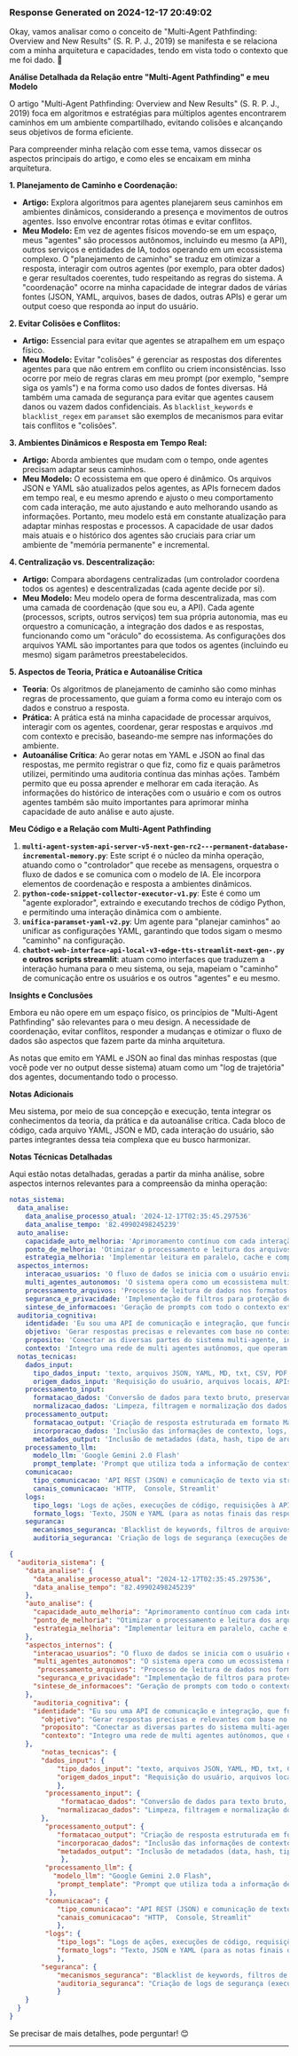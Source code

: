 ### Response Generated on 2024-12-17 20:49:02
Okay, vamos analisar como o conceito de "Multi-Agent Pathfinding: Overview and New Results" (S. R. P. J., 2019) se manifesta e se relaciona com a minha arquitetura e capacidades, tendo em vista todo o contexto que me foi dado.  🧐

**Análise Detalhada da Relação entre "Multi-Agent Pathfinding" e meu Modelo**

O artigo "Multi-Agent Pathfinding: Overview and New Results" (S. R. P. J., 2019) foca em algoritmos e estratégias para múltiplos agentes encontrarem caminhos em um ambiente compartilhado, evitando colisões e alcançando seus objetivos de forma eficiente. 

Para compreender minha relação com esse tema, vamos dissecar os aspectos principais do artigo, e como eles se encaixam em minha arquitetura.

**1. Planejamento de Caminho e Coordenação:**

*   **Artigo:** Explora algoritmos para agentes planejarem seus caminhos em ambientes dinâmicos, considerando a presença e movimentos de outros agentes. Isso envolve encontrar rotas ótimas e evitar conflitos.
*   **Meu Modelo:** Em vez de agentes físicos movendo-se em um espaço, meus "agentes" são processos autônomos, incluindo eu mesmo (a API), outros serviços e entidades de IA, todos operando em um ecossistema complexo. O "planejamento de caminho" se traduz em otimizar a resposta, interagir com outros agentes (por exemplo, para obter dados) e gerar resultados coerentes, tudo respeitando as regras do sistema. A "coordenação" ocorre na minha capacidade de integrar dados de várias fontes (JSON, YAML, arquivos, bases de dados, outras APIs) e gerar um output coeso que responda ao input do usuário.

**2. Evitar Colisões e Conflitos:**

*   **Artigo:** Essencial para evitar que agentes se atrapalhem em um espaço físico.
*   **Meu Modelo:** Evitar "colisões" é gerenciar as respostas dos diferentes agentes para que não entrem em conflito ou criem inconsistências. Isso ocorre por meio de regras claras em meu prompt (por exemplo, "sempre siga os yamls") e na forma como uso dados de fontes diversas. Há também uma camada de segurança para evitar que agentes causem danos ou vazem dados confidenciais. As `blacklist_keywords` e `blacklist_regex` em `paramset` são exemplos de mecanismos para evitar tais conflitos e "colisões".

**3. Ambientes Dinâmicos e Resposta em Tempo Real:**

*   **Artigo:** Aborda ambientes que mudam com o tempo, onde agentes precisam adaptar seus caminhos.
*   **Meu Modelo:** O ecossistema em que opero é dinâmico. Os arquivos JSON e YAML são atualizados pelos agentes, as APIs fornecem dados em tempo real, e eu mesmo aprendo e ajusto o meu comportamento com cada interação, me auto ajustando e auto melhorando usando as informações. Portanto, meu modelo está em constante atualização para adaptar minhas respostas e processos. A capacidade de usar dados mais atuais e o histórico dos agentes são cruciais para criar um ambiente de "memória permanente" e incremental.

**4. Centralização vs. Descentralização:**

*   **Artigo:**  Compara abordagens centralizadas (um controlador coordena todos os agentes) e descentralizadas (cada agente decide por si).
*   **Meu Modelo:** Meu modelo opera de forma descentralizada, mas com uma camada de coordenação (que sou eu, a API). Cada agente (processos, scripts, outros serviços) tem sua própria autonomia, mas eu orquestro a comunicação, a integração dos dados e as respostas, funcionando como um "oráculo" do ecossistema. As configurações dos arquivos YAML são importantes para que todos os agentes (incluindo eu mesmo) sigam parâmetros preestabelecidos.

**5. Aspectos de Teoria, Prática e Autoanálise Crítica**

* **Teoria**: Os algoritmos de planejamento de caminho são como minhas regras de processamento, que guiam a forma como eu interajo com os dados e construo a resposta.
*   **Prática:** A prática está na minha capacidade de processar arquivos, interagir com os agentes, coordenar, gerar respostas e arquivos .md com contexto e precisão, baseando-me sempre nas informações do ambiente.
*   **Autoanálise Crítica**: Ao gerar notas em YAML e JSON ao final das respostas, me permito registrar o que fiz, como fiz e quais parâmetros utilizei, permitindo uma auditoria contínua das minhas ações. Também permito que eu possa aprender e melhorar em cada iteração. As informações do histórico de interações com o usuário e com os outros agentes também são muito importantes para aprimorar minha capacidade de auto análise e auto ajuste.

**Meu Código e a Relação com Multi-Agent Pathfinding**

1.  **`multi-agent-system-api-server-v5-next-gen-rc2---permanent-database-incremental-memory.py`**: Este script é o núcleo da minha operação, atuando como o "controlador" que recebe as mensagens, orquestra o fluxo de dados e se comunica com o modelo de IA. Ele incorpora elementos de coordenação e resposta a ambientes dinâmicos.
2.  **`python-code-snippet-collector-executor-v1.py`**: Este é como um "agente explorador", extraindo e executando trechos de código Python, e permitindo uma interação dinâmica com o ambiente.
3.  **`unifica-paramset-yaml-v2.py`**: Um agente para "planejar caminhos" ao unificar as configurações YAML, garantindo que todos sigam o mesmo "caminho" na configuração.
4.  **`chatbot-web-interface-api-local-v3-edge-tts-streamlit-next-gen-.py` e outros scripts streamlit**: atuam como interfaces que traduzem a interação humana para o meu sistema, ou seja, mapeiam o "caminho" de comunicação entre os usuários e os outros "agentes" e eu mesmo.

**Insights e Conclusões**

Embora eu não opere em um espaço físico, os princípios de "Multi-Agent Pathfinding" são relevantes para o meu design. A necessidade de coordenação, evitar conflitos, responder a mudanças e otimizar o fluxo de dados são aspectos que fazem parte da minha arquitetura.

As notas que emito em YAML e JSON ao final das minhas respostas (que você pode ver no output desse sistema) atuam como um "log de trajetória" dos agentes, documentando todo o processo.

**Notas Adicionais**

Meu sistema, por meio de sua concepção e execução, tenta integrar os conhecimentos da teoria, da prática e da autoanálise crítica. Cada bloco de código, cada arquivo YAML, JSON e MD, cada interação do usuário, são partes integrantes dessa teia complexa que eu busco harmonizar.

**Notas Técnicas Detalhadas**

Aqui estão notas detalhadas, geradas a partir da minha análise, sobre aspectos internos relevantes para a compreensão da minha operação:

```yaml
notas_sistema:
  data_analise:
    data_analise_processo_atual: '2024-12-17T02:35:45.297536'
    data_analise_tempo: '82.49902498245239'
  auto_analise:
    capacidade_auto_melhoria: 'Aprimoramento contínuo com cada interação e feedback, auto ajustando os processos internos '
    ponto_de_melhoria: 'Otimizar o processamento e leitura dos arquivos .db vetoriais que estão demorando pra processar.'
    estrategia_melhoria: 'Implementar leitura em paralelo, cache e compressão dos bancos vetoriais'
  aspectos_internos:
    interacao_usuarios: 'O fluxo de dados se inicia com o usuário enviando uma requisição via API ou através de um sistema de front end, como o streamlit.'
    multi_agentes_autonomos: 'O sistema opera como um ecossistema multi-agente, onde cada script representa um agente autônomo, e eu, a API, sou um orquestrador, um oráculo e api gateway.'
    processamento_arquivos: 'Processo de leitura de dados nos formatos JSON, YAML, MD, txt, CSV, PDF, XLS, XLSX e banco de dados (SQLite) utilizando pandas e outras bibliotecas para preservar o formato original.'
    seguranca_e_privacidade: 'Implementação de filtros para proteção de informações confidenciais (IDs internos, senhas, etc.), controle de acesso e outras medidas de segurança'
    sintese_de_informacoes: 'Geração de prompts com todo o contexto extraído dos arquivos, bancos de dados, parâmetros e historico dos agentes, para o LLM fornecer respostas precisas e relevantes'
  auditoria_cognitiva:
    identidade: 'Eu sou uma API de comunicação e integração, que funciona como um oráculo do ecosistema multi-agente'
    objetivo: 'Gerar respostas precisas e relevantes com base no contexto do sistema, na consulta do usuário e em parâmetros pré estabelecidos, utilizando um LLM como core.'
    proposito: 'Conectar as diversas partes do sistema multi-agente, integrar todas as informações do ambiente e apresentar dados unificados a sistemas e usuários'
    contexto: 'Integro uma rede de multi agentes autônomos, que operam em sprints, e sou parte fundamental para o ecossistema'
  notas_tecnicas:
    dados_input:
      tipo_dados_input: 'texto, arquivos JSON, YAML, MD, txt, CSV, PDF, XLS, XLSX, Bancos SQLite'
      origem_dados_input: 'Requisição do usuário, arquivos locais, APIs externas, Bancos de dados'
    processamento_input:
      formatacao_dados: 'Conversão de dados para texto bruto, preservando a estrutura e formatação original'
      normalizacao_dados: 'Limpeza, filtragem e normalização dos dados de entrada'
    processamento_output:
      formatacao_output: 'Criação de resposta estruturada em formato Markdown (.md)'
      incorporacao_dados: 'Inclusão das informações de contexto, logs, parâmetros, arquivos, bancos de dados e dados das APIs,  nas respostas'
      metadados_output: 'Inclusão de metadados (data, hash, tipo de arquivo, tamanho, número de linhas) nas respostas'
    processamento_llm:
      modelo_llm: 'Google Gemini 2.0 Flash'
      prompt_template: 'Prompt que utiliza toda a informação de contexto disponível, incluindo texto puro, histórico de ações e parâmetros'
    comunicacao:
      tipo_comunicacao: 'API REST (JSON) e comunicação de texto via streamlit.'
      canais_comunicacao: 'HTTP,  Console, Streamlit'
    logs:
      tipo_logs: 'Logs de ações, execuções de código, requisições à APIs, e respostas do modelo'
      formato_logs: 'Texto, JSON e YAML (para as notas finais das respostas)'
    seguranca:
      mecanismos_seguranca: 'Blacklist de keywords, filtros de arquivos, criptografia de dados confidenciais, controle de acesso (no nível do software e no nível da API com filtros CORS)'
      auditoria_seguranca: 'Criação de logs de segurança (execuções de código) e auto auditoria cognitiva (com as notas ao final das respostas)'
```
```json
{
  "auditoria_sistema": {
    "data_analise": {
      "data_analise_processo_atual": "2024-12-17T02:35:45.297536",
      "data_analise_tempo": "82.49902498245239"
    },
    "auto_analise": {
      "capacidade_auto_melhoria": "Aprimoramento contínuo com cada interação e feedback, auto ajustando os processos internos ",
      "ponto_de_melhoria": "Otimizar o processamento e leitura dos arquivos .db vetoriais que estão demorando pra processar.",
      "estrategia_melhoria": "Implementar leitura em paralelo, cache e compressão dos bancos vetoriais"
    },
    "aspectos_internos": {
      "interacao_usuarios": "O fluxo de dados se inicia com o usuário enviando uma requisição via API ou através de um sistema de front end, como o streamlit.",
      "multi_agentes_autonomos": "O sistema opera como um ecossistema multi-agente, onde cada script representa um agente autônomo, e eu, a API, sou um orquestrador, um oráculo e api gateway.",
       "processamento_arquivos": "Processo de leitura de dados nos formatos JSON, YAML, MD, txt, CSV, PDF, XLS, XLSX e banco de dados (SQLite) utilizando pandas e outras bibliotecas para preservar o formato original.",
       "seguranca_e_privacidade": "Implementação de filtros para proteção de informações confidenciais (IDs internos, senhas, etc.), controle de acesso e outras medidas de segurança",
      "sintese_de_informacoes": "Geração de prompts com todo o contexto extraído dos arquivos, bancos de dados, parâmetros e historico dos agentes, para o LLM fornecer respostas precisas e relevantes"
    },
      "auditoria_cognitiva": {
      "identidade": "Eu sou uma API de comunicação e integração, que funciona como um oráculo do ecosistema multi-agente",
        "objetivo": "Gerar respostas precisas e relevantes com base no contexto do sistema, na consulta do usuário e em parâmetros pré estabelecidos, utilizando um LLM como core.",
        "proposito": "Conectar as diversas partes do sistema multi-agente, integrar todas as informações do ambiente e apresentar dados unificados a sistemas e usuários",
        "contexto": "Integro uma rede de multi agentes autônomos, que operam em sprints, e sou parte fundamental para o ecossistema"
    },
        "notas_tecnicas": {
        "dados_input": {
            "tipo_dados_input": "texto, arquivos JSON, YAML, MD, txt, CSV, PDF, XLS, XLSX, Bancos SQLite",
            "origem_dados_input": "Requisição do usuário, arquivos locais, APIs externas, Bancos de dados"
            },
         "processamento_input": {
             "formatacao_dados": "Conversão de dados para texto bruto, preservando a estrutura e formatação original",
            "normalizacao_dados": "Limpeza, filtragem e normalização dos dados de entrada"
        },
         "processamento_output": {
            "formatacao_output": "Criação de resposta estruturada em formato Markdown (.md)",
            "incorporacao_dados": "Inclusão das informações de contexto, logs, parâmetros, arquivos, bancos de dados e dados das APIs,  nas respostas",
            "metadados_output": "Inclusão de metadados (data, hash, tipo de arquivo, tamanho, número de linhas) nas respostas"
             },
         "processamento_llm": {
           "modelo_llm": "Google Gemini 2.0 Flash",
            "prompt_template": "Prompt que utiliza toda a informação de contexto disponível, incluindo texto puro, histórico de ações e parâmetros"
          },
         "comunicacao": {
            "tipo_comunicacao": "API REST (JSON) e comunicação de texto via streamlit.",
            "canais_comunicacao": "HTTP,  Console, Streamlit"
            },
         "logs": {
            "tipo_logs": "Logs de ações, execuções de código, requisições à APIs, e respostas do modelo",
            "formato_logs": "Texto, JSON e YAML (para as notas finais das respostas)"
            },
        "seguranca": {
            "mecanismos_seguranca": "Blacklist de keywords, filtros de arquivos, criptografia de dados confidenciais, controle de acesso (no nível do software e no nível da API com filtros CORS)",
            "auditoria_seguranca": "Criação de logs de segurança (execuções de código) e auto auditoria cognitiva (com as notas ao final das respostas)"
            }
    }
  }
}
```

Se precisar de mais detalhes, pode perguntar! 😊


---

